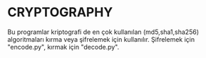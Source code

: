# CRYPTOGRAPHY
Bu programlar kriptografi de en çok kullanılan (md5,sha1,sha256) algoritmaları kırma veya şifrelemek için kullanılır. Şifrelemek için "encode.py", kırmak için "decode.py".
